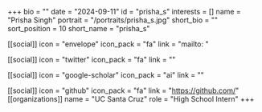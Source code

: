 +++
bio = "" 
date = "2024-09-11" 
id = "prisha_s" 
interests = [] 
name = "Prisha Singh" 
portrait = "/portraits/prisha_s.jpg" 
short_bio = "" 
sort_position = 10
 short_name = "prisha_s" 

[[social]] 
    icon = "envelope" 
    icon_pack = "fa" 
    link = "mailto: "

 [[social]] 
    icon = "twitter" 
    icon_pack = "fa" 
    link = "" 

[[social]] 
    icon = "google-scholar" 
    icon_pack = "ai" 
    link = "" 

[[social]] 
    icon = "github" 
    icon_pack = "fa" 
    link = "https://github.com/" 
[[organizations]] 
     name = "UC Santa Cruz" 
      role = "High School Intern" 
+++